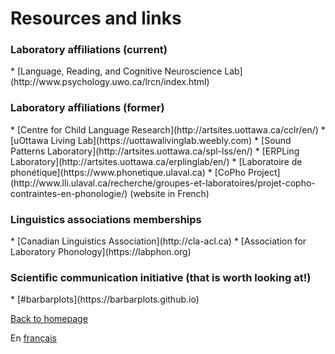 <h1>Resources and links</h1>
<h3>Laboratory affiliations (current)</h3>
*   [Language, Reading, and Cognitive Neuroscience Lab](http://www.psychology.uwo.ca/lrcn/index.html) 

<h3>Laboratory affiliations (former)</h3>
*   [Centre for Child Language Research](http://artsites.uottawa.ca/cclr/en/)
*   [uOttawa Living Lab](https://uottawalivinglab.weebly.com)
*   [Sound Patterns Laboratory](http://artsites.uottawa.ca/spl-lss/en/)
*   [ERPLing Laboratory](http://artsites.uottawa.ca/erplinglab/en/)
*   [Laboratoire de phonétique](https://www.phonetique.ulaval.ca)
*   [CoPho Project](http://www.lli.ulaval.ca/recherche/groupes-et-laboratoires/projet-copho-contraintes-en-phonologie/) (website in French)

<h3>Linguistics associations memberships</h3>
*   [Canadian Linguistics Association](http://cla-acl.ca)
*   [Association for Laboratory Phonology](https://labphon.org)

<h3>Scientific communication initiative (that is worth looking at!)</h3>
*   [#barbarplots](https://barbarplots.github.io)

[Back to homepage](https://felixdtrudel.github.io/index.html)

En [français](https://felixdtrudel.github.io/fr/ressources.html)
